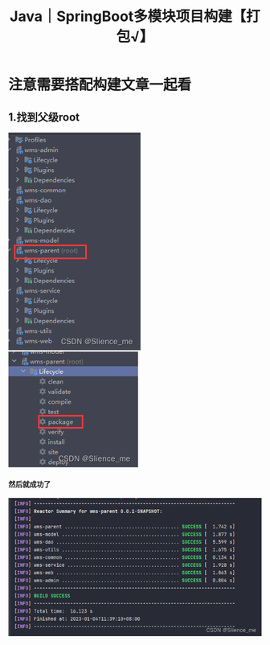 ﻿---
layout: post
title: Java｜SpringBoot多模块项目构建【打包√】
categories: [Java]
description: SpringBoot多模块项目构建【打包√】
keywords: 编程语言, Java
mermaid: false
sequence: false
flow: false
mathjax: false
mindmap: false
mindmap2: false
---

# 注意需要搭配构建文章一起看

## 1.找到父级root
![Alt Text](/images/posts/e137b84060af4b19ab3c426003f51450.png)
![Alt Text](/images/posts/284e162af88b49d189f38a09891e4297.png)
#### 然后就成功了

![Alt Text](/images/posts/9261fe77914c47aab8f9351fa310d7f3.png)

